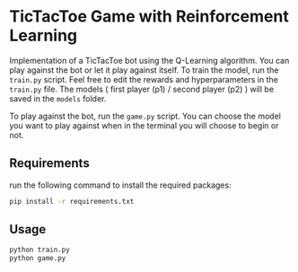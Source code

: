 # TicTacToe Game with Reinforcement Learning

Implementation of a TicTacToe bot using the Q-Learning algorithm.
You can play against the bot or let it play against itself.
To train the model, run the `train.py` script. Feel free to edit the rewards and hyperparameters in the `train.py` file. The models ( first player (p1) / second player (p2) ) will be saved in the `models` folder.

To play against the bot, run the `game.py` script. You can choose the model you want to play against when in the terminal you will choose to begin or not.

## Requirements

run the following command to install the required packages:

```bash
pip install -r requirements.txt
```

## Usage

```bash
python train.py
python game.py
```